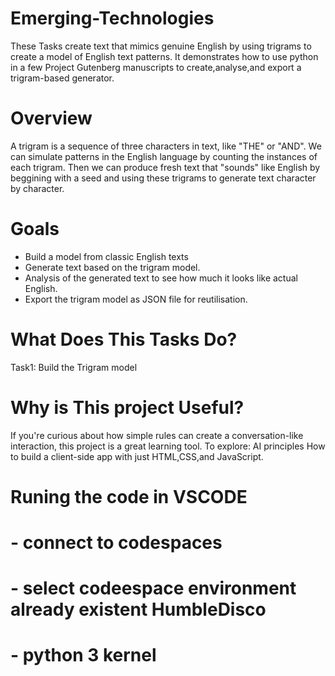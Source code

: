 # Emerging-Technologies 

These Tasks create text that mimics genuine English by using trigrams to create a model of English text patterns. It demonstrates how to use python in a few Project Gutenberg manuscripts to create,analyse,and export a trigram-based generator.

# Overview

A trigram is a sequence of three characters in text, like "THE" or "AND". We can simulate patterns in the English language by counting the instances of each trigram. Then we can produce fresh text that "sounds" like English by beggining with a seed and using these trigrams to generate text character by character.

# Goals

- Build a model from classic English texts
- Generate text based on the trigram model.
- Analysis of the generated text to see how much it looks like actual English.
- Export the trigram model as JSON file for reutilisation.

# What Does This Tasks Do?

Task1: Build the Trigram model



# Why is This project Useful?

If you're curious about how simple rules can create a conversation-like interaction, this project is a great learning tool.
To explore:
AI principles
How to build a client-side app with just HTML,CSS,and JavaScript.


# Runing the code in VSCODE
# - connect to codespaces
# - select codeespace environment already existent HumbleDisco
# - python 3 kernel